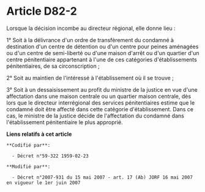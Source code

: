 # Article D82-2

Lorsque la décision incombe au directeur régional, elle donne lieu :

1° Soit à la délivrance d'un ordre de transfèrement du condamné à destination d'un centre de détention ou d'un centre pour
peines aménagées ou d'un centre de semi-liberté ou d'une maison d'arrêt ou d'un quartier d'un centre pénitentiaire
appartenant à l'une de ces catégories d'établissements pénitentiaires, de sa circonscription ;

2° Soit au maintien de l'intéressé à l'établissement où il se trouve ;

3° Soit à un dessaisissement au profit du ministre de la justice en vue d'une affectation dans une maison centrale ou un
quartier maison centrale, dès lors que le directeur interrégional des services pénitentiaires estime que le condamné doit
être affecté dans cette catégorie d'établissement. Dans ce cas, le ministre de la justice décide de l'affectation du condamné
dans l'établissement pénitentiaire le plus approprié.

**Liens relatifs à cet article**

	**Codifié par**:

	  - Décret n°59-322 1959-02-23

	**Modifié par**:

	  - Décret n°2007-931 du 15 mai 2007 - art. 17 (Ab) JORF 16 mai 2007 en vigueur le 1er juin 2007
